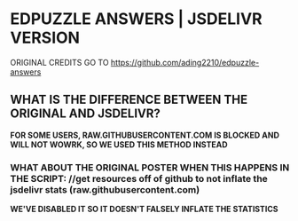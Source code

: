 # EDPUZZLE ANSWERS | JSDELIVR VERSION
ORIGINAL CREDITS GO TO https://github.com/ading2210/edpuzzle-answers 
## WHAT IS THE DIFFERENCE BETWEEN THE ORIGINAL AND JSDELIVR?
**FOR SOME USERS, RAW.GITHUBUSERCONTENT.COM IS BLOCKED AND WILL NOT WOWRK, SO WE USED THIS METHOD INSTEAD**
### WHAT ABOUT THE ORIGINAL POSTER WHEN THIS HAPPENS IN THE SCRIPT:  //get resources off of github to not inflate the jsdelivr stats (raw.githubusercontent.com)
**WE'VE DISABLED IT SO IT DOESN'T FALSELY INFLATE THE STATISTICS**
